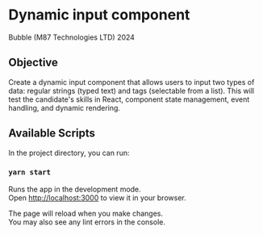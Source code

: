 # Dynamic input component

Bubble (M87 Technologies LTD) 2024

## Objective

Create a dynamic input component that allows users to input two types of data: regular strings (typed text) and tags (selectable from a list). This will test the candidate's skills in React, component state management, event handling, and dynamic rendering.

## Available Scripts

In the project directory, you can run:

### `yarn start`

Runs the app in the development mode.\
Open [http://localhost:3000](http://localhost:3000) to view it in your browser.

The page will reload when you make changes.\
You may also see any lint errors in the console.
